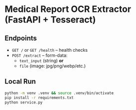 # Medical Report OCR Extractor (FastAPI + Tesseract)

## Endpoints
- `GET /` or `GET /health` – health checks
- `POST /extract` – form-data:
  - `text_input` (string) **or**
  - `file` (image: jpg/png/webp/etc.)

## Local Run
```bash
python -m venv .venv && source .venv/bin/activate
pip install -r requirements.txt
python service.py
